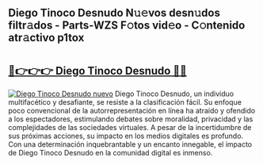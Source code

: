 ## Diego Tinoco Desnudo N𝚞𝚎vos desn𝚞dos filtr𝚊dos - Parts-WZS F𝚘tos vid𝚎o - C𝚘ntenido atr𝚊ctivo p1tox

# <h2><a href="http://mb3p4y.tromn.icu/?c=Diego+Tinoco+Desnudo">🔗👉👉👉 Diego Tinoco Desnudo 🔗🔗</a></h2>

[![Diego Tinoco Desnudo nuevo](https://i.imgur.com/pEAQMta.gif)](http://mb3p4y.tromn.icu/?c=Diego+Tinoco+Desnudo)
Diego Tinoco Desnudo, un individuo multifacético y desafiante, se resiste a la clasificación fácil. Su enfoque poco convencional de la autorrepresentación en línea ha atraído y ofendido a los espectadores, estimulando debates sobre moralidad, privacidad y las complejidades de las sociedades virtuales. A pesar de la incertidumbre de sus próximas acciones, su impacto en los medios digitales es profundo. Con una determinación inquebrantable y un encanto innegable, el impacto de Diego Tinoco Desnudo en la comunidad digital es inmenso.
